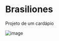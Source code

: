 # Brasiliones
Projeto de um cardápio 

![image](https://github.com/user-attachments/assets/51159e41-6e6e-4415-927f-ac8cd279d688)
